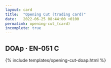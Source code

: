 ```yaml
---
layout: card
title:  "Opening Cut (trading card)"
date:   2022-06-25 08:44:00 +0100
permalink: opening-cut_(card)
incomplete: true
---
```


## DOAp &middot; EN-051 C

{% include templates/opening-cut-doap.html %}